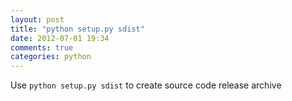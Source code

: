 ```yaml
---
layout: post
title: "python setup.py sdist"
date: 2012-07-01 19:34
comments: true
categories: python
---
```


Use ``python setup.py sdist`` to create source code release archive


